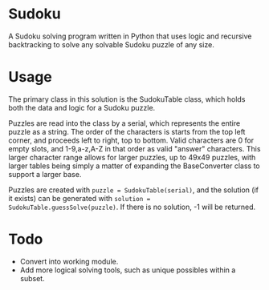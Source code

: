 # Sudoku
A Sudoku solving program written in Python that uses logic and recursive backtracking to solve any solvable Sudoku puzzle of any size.

# Usage
The primary class in this solution is the SudokuTable class, which holds both the data and logic for a Sudoku puzzle. 

Puzzles are read into the class by a serial, which represents the entire puzzle as a string. The order of the characters is starts from the top left corner, and proceeds left to right, top to bottom. Valid characters are 0 for empty slots, and 1-9,a-z,A-Z in that order as valid "answer" characters. This larger character range allows for larger puzzles, up to 49x49 puzzles, with larger tables being simply a matter of expanding the BaseConverter class to support a larger base.

Puzzles are created with `puzzle = SudokuTable(serial)`, and the solution (if it exists) can be generated with `solution = SudokuTable.guessSolve(puzzle)`. If there is no solution, -1 will be returned.

# Todo
+ Convert into working module. 
+ Add more logical solving tools, such as unique possibles within a subset.
